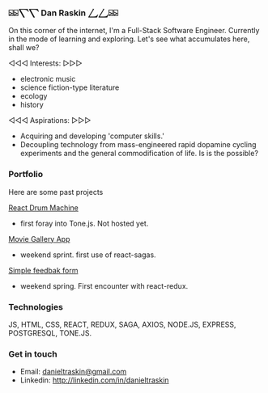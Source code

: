 ### ⍄⍄⎲⎲ Dan Raskin ⎳⎳⍄⍄
On this corner of the internet, I'm a Full-Stack Software Engineer. Currently in the mode of learning and exploring. Let's see what accumulates here, shall we?

◁◁◁ Interests: ▷▷▷
  - electronic music
  - science fiction-type literature
  - ecology
  - history
 
◁◁◁ Aspirations: ▷▷▷
  - Acquiring and developing 'computer skills.'
  - Decoupling technology from mass-engineered rapid dopamine cycling experiments and the general commodification of life. Is is the possible?

### Portfolio
<!--
Current project: Scheduling and invoicing app for dog-walking company
- very practical!
-->
Here are some past projects

[React Drum Machine](https://github.com/danraskin/rhythm-sequencer-solo-project)
- first foray into Tone.js. Not hosted yet.

[Movie Gallery App](https://github.com/danraskin/weekend-movies-sagas)
- weekend sprint. first use of react-sagas.

[Simple feedbak form](https://github.com/danraskin/weekend-redux-feedback-loop)
- weekend spring. First encounter with react-redux.

### Technologies
JS, HTML, CSS, REACT, REDUX, SAGA, AXIOS, NODE.JS, EXPRESS, POSTGRESQL, TONE.JS.

### Get in touch
* Email: danieltraskin@gmail.com
* Linkedin: http://linkedin.com/in/danieltraskin
